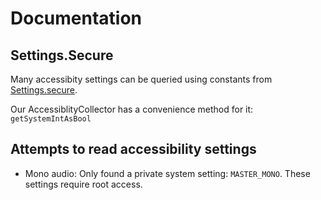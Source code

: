 # Documentation

## Settings.Secure
Many accessibity settings can be queried using constants from [Settings.secure](https://developer.android.com/reference/android/provider/Settings.Secure).

Our AccessiblityCollector has a convenience method for it: `getSystemIntAsBool`

## Attempts to read accessibility settings

- Mono audio: Only found a private system setting: `MASTER_MONO`. These settings require root access.
